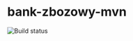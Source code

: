 # bank-zbozowy-mvn
![Build status](https://travis-ci.org/invalidCorgi/bank-zbozowy-mvn.svg?branch=master)
